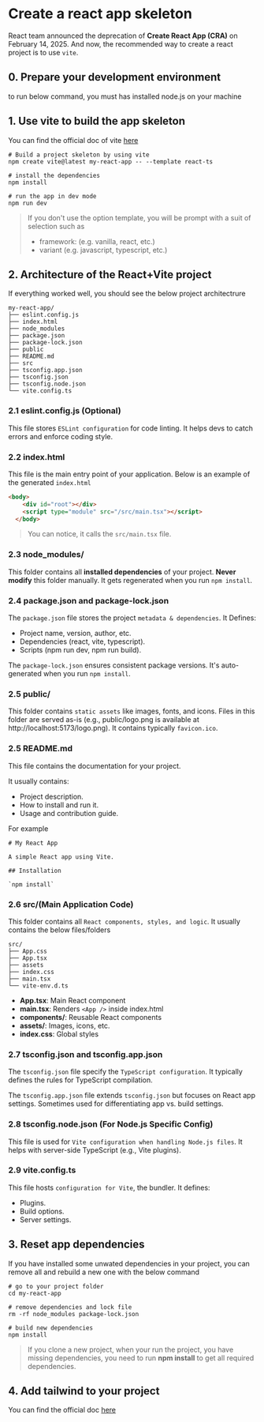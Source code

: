 # Create a react app skeleton

React team announced the deprecation of **Create React App (CRA)** on February 14, 2025. And now, the recommended way to create a react project is
to use `vite`.


## 0. Prepare your development environment

to run below command, you must has installed node.js on your machine

## 1. Use vite to build the app skeleton

You can find the official doc of vite [here](https://vite.dev/guide/)

```shell
# Build a project skeleton by using vite
npm create vite@latest my-react-app -- --template react-ts

# install the dependencies
npm install

# run the app in dev mode
npm run dev
```

> If you don't use the option template, you will be prompt with a suit of selection such as 
> - framework: (e.g. vanilla, react, etc.)
> - variant (e.g. javascript, typescript, etc.) 

## 2. Architecture of the React+Vite project

If everything worked well, you should see the below project architectrure

```shell
my-react-app/
├── eslint.config.js
├── index.html
├── node_modules
├── package.json
├── package-lock.json
├── public
├── README.md
├── src
├── tsconfig.app.json
├── tsconfig.json
├── tsconfig.node.json
└── vite.config.ts
```

### 2.1 eslint.config.js (Optional)

This file stores `ESLint configuration` for code linting. It helps devs to catch errors and enforce coding style.


### 2.2 index.html

This file is the main entry point of your application. Below is an example of the generated `index.html`

```html
<body>
    <div id="root"></div>
    <script type="module" src="/src/main.tsx"></script>
  </body>
```

> You can notice, it calls the `src/main.tsx` file.

### 2.3 node_modules/

This folder contains all **installed dependencies** of your project. **Never modify** this folder manually.
It gets regenerated when you run `npm install`.

### 2.4 package.json and package-lock.json

The `package.json` file stores the project `metadata & dependencies`.
It Defines:
- Project name, version, author, etc.
- Dependencies (react, vite, typescript).
- Scripts (npm run dev, npm run build).

The `package-lock.json` ensures consistent package versions. It's auto-generated when you run `npm install`.

### 2.5 public/

This folder contains `static assets` like images, fonts, and icons.
Files in this folder are served as-is (e.g., public/logo.png is available at http://localhost:5173/logo.png).
It contains typically `favicon.ico`.

### 2.5 README.md

This file contains the documentation for your project.

It usually contains:

- Project description.
- How to install and run it.
- Usage and contribution guide.

For example

```text
# My React App

A simple React app using Vite.

## Installation

`npm install`

```

### 2.6 src/(Main Application Code)

This folder contains all `React components, styles, and logic`. It usually contains the below files/folders

```text
src/
├── App.css
├── App.tsx
├── assets
├── index.css
├── main.tsx
└── vite-env.d.ts
```

- **App.tsx**:	Main React component
- **main.tsx**:	Renders `<App />` inside index.html
- **components/**: Reusable React components
- **assets/**: Images, icons, etc.
- **index.css**: Global styles


### 2.7 tsconfig.json and tsconfig.app.json

The `tsconfig.json` file specify the `TypeScript configuration`.
It typically defines the rules for TypeScript compilation.

The `tsconfig.app.json` file extends `tsconfig.json` but focuses on React app settings.
Sometimes used for differentiating app vs. build settings.


### 2.8 tsconfig.node.json (For Node.js Specific Config)

This file is used for `Vite configuration when handling Node.js files`.
It helps with server-side TypeScript (e.g., Vite plugins).

### 2.9 vite.config.ts
This file hosts `configuration for Vite`, the bundler.
It defines:
- Plugins.
- Build options.
- Server settings.


## 3. Reset app dependencies

If you have installed some unwated dependencies in your project, you can remove all and rebuild a new one with the below command

```shell
# go to your project folder
cd my-react-app

# remove dependencies and lock file
rm -rf node_modules package-lock.json

# build new dependencies
npm install
```

> If you clone a new project, when your run the project, you have missing dependencies, you need to run **npm install** to get all required dependencies.

## 4. Add tailwind to your project

You can find the official doc [here](https://tailwindcss.com/docs/installation/using-vite)

